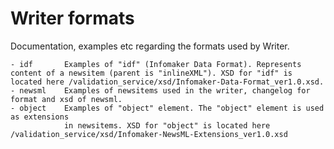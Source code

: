 # Writer formats
Documentation, examples etc regarding the formats used by Writer.

```
- idf 		Examples of "idf" (Infomaker Data Format). Represents content of a newsitem (parent is "inlineXML"). XSD for "idf" is located here /validation_service/xsd/Infomaker-Data-Format_ver1.0.xsd.
- newsml	Examples of newsitems used in the writer, changelog for format and xsd of newsml.
- object 	Examples of "object" element. The "object" element is used as extensions 
			in newsitems. XSD for "object" is located here /validation_service/xsd/Infomaker-NewsML-Extensions_ver1.0.xsd 
```
